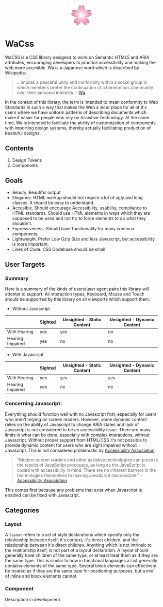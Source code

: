 <p align="center">
  <img src="./cherry_blossom_72.png" />
</p>

# WaCss

WaCSS is a CSS library designed to work on Semantic HTML5 and ARIA attributes, encouraging developers to practice accessibility and making the web more accesible. Wa is a Japanese word which is described by Wikipedia:

> ...implies a peaceful unity and conformity within a social group in which members prefer the continuation of a harmonious community over their personal interests.
> \- [Wa][]

In the context of this library, the term is intended to mean conformity to Web Standards in such a way that makes the Web a nicer place for all of it's users where we have uniform patterns of describing documents which make it easier for people who rely on Assistive Technology. At the same time, Wa is intended to facilitate the ability of customization of components with importing design systems, thereby actually facilitating production of beaituful designs.

## Contents

1. Design Tokens
2. Components

## Goals

- Beauty. Beautiful output
- Elegance. HTML markup should not require a lot of ugly and long classes. It should be easy to understand.
- Accesible. Should encourage Accessibility, usability, compliance to HTML standards. Should use HTML elements in ways which they are supposed to be used and not try to force elements to do what they shouldn't.
- Expressiveness. Should have functionality for many common components.
- Lightweight. Prefer Low Gzip Size and less Javascript, but accessibility is more important.
- Lines of Code. CSS Codebase should be small

## User Targets

### Summary

Here is a summary of the kinds of users/user agent pairs this library will attempt to support. All interaction types, Keyboard, Mouse and Touch should be supported by this library on all viewports which support them. 

- Without Javascript

|                |Sighted|Unsighted - Static Content|Unsighted - Dynamic Content|
|----------------|-------|--------------------------|---------------------------|
|With Hearing    |yes    |yes                       |no                         |
|Hearing Impaired|yes    |no                        |no                         |

- With Javascript

|                |Sighted|Unsighted - Static Content|Unsighted - Dynamic Content|
|----------------|-------|--------------------------|---------------------------|
|With Hearing    |yes    |yes                       |yes                        |
|Hearing Impaired|yes    |no                        |no                         |

### Concerning Javascript:

Everything should function well with no Javascript first, especially for users who aren't relying on screen readers. However, some dynamic content relies on the ability of Javascript to change ARIA states and lack of Javascript is not considered to be an accessibility issue. There are many limits in what can be done, especially with complex interactions, without Javascript. Without proper support from HTML/CSS it's not possible to provide dynamic content for users who are sight impaired without Javascript. This is not considered problematic by [Accessibility Association][AA]

> "Modern screen readers and other assistive technologies can process the results of JavaScript processes, as long as the JavaScript is coded with accessibility in mind. There are no inherent barriers in the technologies themselves to making JavaScript inaccessible."
> \- [Accessibility Association][WAS]
  
This comes first because any problems that exist when Javascript is enabled can be fixed with Javascript. 
## Categories

### Layout

A `layout` refers to a set of style declarations which specify only the relationship between itself, it's context, it's direct children, and the relationship between it's direct children. Anything which is not intrinsic to the relationship itself, is not part of a layout declaration. A layout should generally have children of the same type, or at least treat them as if they are the same type. This is similar to how in functional languages a List generally contains elements of the same type. Several block elements can effectively be treated as if they are the same type for positioning purposes, but a mix of inline and block elements cannot.

### Component

Description in development.
<!-- 
A `component` refers to a set of style declarations which specify  
--> 

[WAS]: https://www.accessibilityassociation.org/resource/WAS_Certification_FInal_2020_FINAL
[AA]: https://www.accessibilityassociation.org
[Wa]: https://en.wikipedia.org/wiki/Wa_(Japanese_culture)
